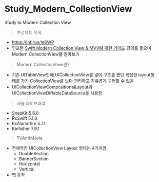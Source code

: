 # Study_Modern_CollectionView
Study to Modern Collection View

> 프로젝트 목적

- https://inf.run/m6WP
- 인프런 [Swift Modern Collection View & MVVM 패턴 가이드](https://inf.run/m6WP) 강의를 들으며 Modern CollectionView를 알아보기 

> Modern CollectionView란?

- 기존 UITableView안에 UICollectionView를 넣어 구조를 짰던 복잡한 layout형태를 가진 CollectionView를 보다 편리하고 자유롭게 구현할 수 있음
- UICollectionViewCompositionalLayout과 UICollectionViewDiffableDataSource를 사용함

> 사용 라이브러리

- SnapKit 5.6.0
- RxSwift 5.1.3
- RxAlamofire 5.7.1
- Kinfisher 7.9.1 
     
> TVAndMovie

- 전체적인 UICollectionView Layout 형태는 4가지임
    - DoubleSection
    - BannerSection
    - Horizontal
    - Vertical
- 앱 동작

